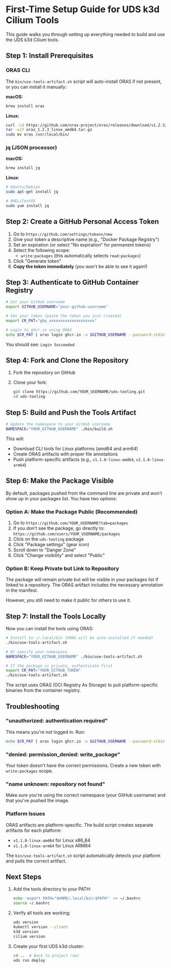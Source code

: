 # First-Time Setup Guide for UDS k3d Cilium Tools

This guide walks you through setting up everything needed to build and use the UDS k3d Cilium tools.

## Step 1: Install Prerequisites

### ORAS CLI

The `bin/use-tools-artifact.sh` script will auto-install ORAS if not present, or you can install it manually:

**macOS:**

```bash
brew install oras
```

**Linux:**

```bash
curl -LO https://github.com/oras-project/oras/releases/download/v1.2.3/oras_1.2.3_linux_amd64.tar.gz
tar -xzf oras_1.2.3_linux_amd64.tar.gz
sudo mv oras /usr/local/bin/
```

### jq (JSON processor)

**macOS:**

```bash
brew install jq
```

**Linux:**

```bash
# Ubuntu/Debian
sudo apt-get install jq

# RHEL/CentOS
sudo yum install jq
```

## Step 2: Create a GitHub Personal Access Token

1. Go to `https://github.com/settings/tokens/new`
2. Give your token a descriptive name (e.g., "Docker Package Registry")
3. Set an expiration (or select "No expiration" for permanent tokens)
4. Select the following scope:
   - `write:packages` (this automatically selects `read:packages`)
5. Click "Generate token"
6. **Copy the token immediately** (you won't be able to see it again!)

## Step 3: Authenticate to GitHub Container Registry

```bash
# Set your GitHub username
export GITHUB_USERNAME="your-github-username"

# Set your token (paste the token you just created)
export CR_PAT="ghp_xxxxxxxxxxxxxxxxxxxx"

# Login to ghcr.io using ORAS
echo $CR_PAT | oras login ghcr.io -u $GITHUB_USERNAME --password-stdin
```

You should see: `Login Succeeded`

## Step 4: Fork and Clone the Repository

1. Fork the repository on GitHub
2. Clone your fork:

   ```bash
   git clone https://github.com/YOUR_USERNAME/uds-tooling.git
   cd uds-tooling
   ```

## Step 5: Build and Push the Tools Artifact

```bash
# Update the namespace to your GitHub username
NAMESPACE="YOUR_GITHUB_USERNAME" ./bin/build.sh
```

This will:

- Download CLI tools for Linux platforms (amd64 and arm64)
- Create ORAS artifacts with proper file annotations
- Push platform-specific artifacts (e.g., `v1.1.0-linux-amd64`, `v1.1.0-linux-arm64`)

## Step 6: Make the Package Visible

By default, packages pushed from the command line are private and won't show up in your packages list. You have two options:

### Option A: Make the Package Public (Recommended)

1. Go to `https://github.com/YOUR_USERNAME?tab=packages`
2. If you don't see the package, go directly to: `https://github.com/users/YOUR_USERNAME/packages`
3. Click on the `uds-tooling` package
4. Click "Package settings" (gear icon)
5. Scroll down to "Danger Zone"
6. Click "Change visibility" and select "Public"

### Option B: Keep Private but Link to Repository

The package will remain private but will be visible in your packages list if linked to a repository. The ORAS artifact includes the necessary annotation in the manifest.

However, you still need to make it public for others to use it.

## Step 7: Install the Tools Locally

Now you can install the tools using ORAS:

```bash
# Install to ~/.local/bin (ORAS will be auto-installed if needed)
./bin/use-tools-artifact.sh

# Or specify your namespace
NAMESPACE="YOUR_GITHUB_USERNAME" ./bin/use-tools-artifact.sh

# If the package is private, authenticate first
export CR_PAT="YOUR_GITHUB_TOKEN"
./bin/use-tools-artifact.sh
```

The script uses ORAS (OCI Registry As Storage) to pull platform-specific binaries from the container registry.

## Troubleshooting

### "unauthorized: authentication required"

This means you're not logged in. Run:

```bash
echo $CR_PAT | oras login ghcr.io -u $GITHUB_USERNAME --password-stdin
```

### "denied: permission_denied: write_package"

Your token doesn't have the correct permissions. Create a new token with `write:packages` scope.

### "name unknown: repository not found"

Make sure you're using the correct namespace (your GitHub username) and that you've pushed the image.

### Platform Issues

ORAS artifacts are platform-specific. The build script creates separate artifacts for each platform:

- `v1.1.0-linux-amd64` for Linux x86_64
- `v1.1.0-linux-arm64` for Linux ARM64

The `bin/use-tools-artifact.sh` script automatically detects your platform and pulls the correct artifact.

## Next Steps

1. Add the tools directory to your PATH:

   ```bash
   echo 'export PATH="$HOME/.local/bin:$PATH"' >> ~/.bashrc
   source ~/.bashrc
   ```

2. Verify all tools are working:

   ```bash
   uds version
   kubectl version --client
   k3d version
   cilium version
   ```

3. Create your first UDS k3d cluster:

   ```bash
   cd ..  # Back to project root
   uds run deploy
   ```
